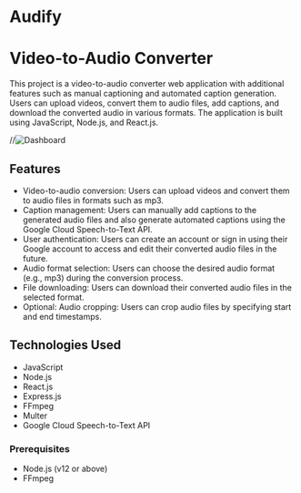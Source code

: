 # Audify
# Video-to-Audio Converter

This project is a video-to-audio converter web application with additional features such as manual captioning and automated caption generation. Users can upload videos, convert them to audio files, add captions, and download the converted audio in various formats. The application is built using JavaScript, Node.js, and React.js.

//![Dashboard](dashboard_screenshot.png)

## Features

- Video-to-audio conversion: Users can upload videos and convert them to audio files in formats such as mp3.
- Caption management: Users can manually add captions to the generated audio files and also generate automated captions using the Google Cloud Speech-to-Text API.
- User authentication: Users can create an account or sign in using their Google account to access and edit their converted audio files in the future.
- Audio format selection: Users can choose the desired audio format (e.g., mp3) during the conversion process.
- File downloading: Users can download their converted audio files in the selected format.
- Optional: Audio cropping: Users can crop audio files by specifying start and end timestamps.

## Technologies Used

- JavaScript
- Node.js
- React.js
- Express.js
- FFmpeg
- Multer
- Google Cloud Speech-to-Text API

### Prerequisites

- Node.js (v12 or above)
- FFmpeg

